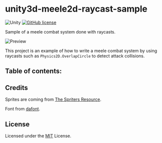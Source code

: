 # unity3d-meele2d-raycast-sample

![Unity](https://img.shields.io/badge/Unity-2021.1.16+-blue)
[![GitHub license](https://img.shields.io/badge/license-MIT-blue.svg)](https://raw.githubusercontent.com/Nauja/unity3d-meele2d-raycast-sample/master/LICENSE)

Sample of a meele combat system done with raycasts.

![Preview](https://github.com/Nauja/unity3d-meele2d-raycast-sample/raw/media/preview.gif)

This project is an example of how to write a meele combat system by using raycasts such as `Physics2D.OverlapCircle` to detect attack collisions.

## Table of contents:


## Credits

Sprites are coming from [The Spriters Resource](https://www.spriters-resource.com/).

Font from [dafont](https://www.fontspace.com/atlantis-international-font-f31357).

## License

Licensed under the [MIT](LICENSE) License.

